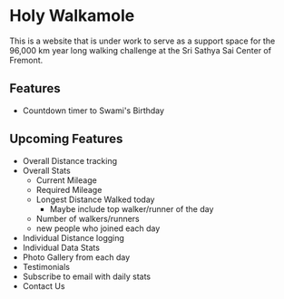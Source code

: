# Holy Walkamole

This is a website that is under work to serve as a support space for the 96,000 km year long walking challenge at the Sri Sathya Sai Center of Fremont.

## Features

- Countdown timer to Swami's Birthday

## Upcoming Features

- Overall Distance tracking
- Overall Stats
  - Current Mileage
  - Required Mileage
  - Longest Distance Walked today
    - Maybe include top walker/runner of the day
  - Number of walkers/runners
  - new people who joined each day
- Individual Distance logging
- Individual Data Stats
- Photo Gallery from each day
- Testimonials
- Subscribe to email with daily stats
- Contact Us
